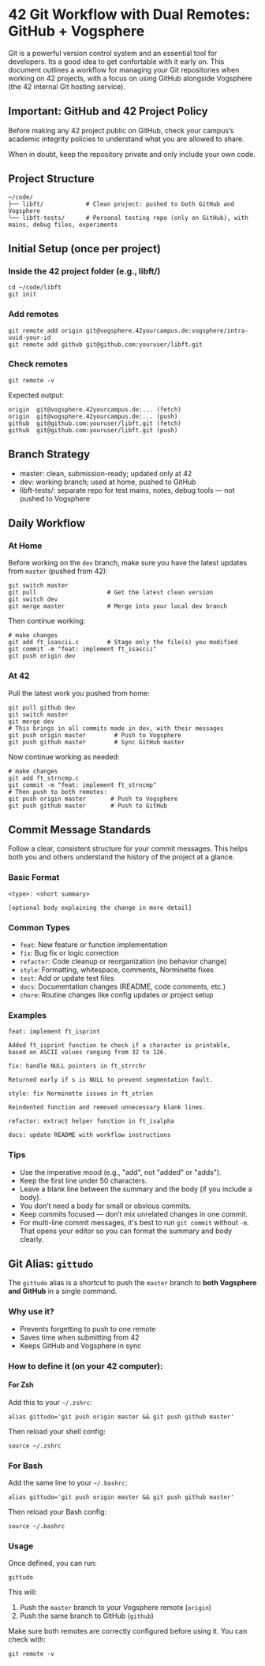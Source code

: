 # 42 Git Workflow with Dual Remotes: GitHub + Vogsphere

Git is a powerful version control system and an essential tool for developers. Its a good idea to get confortable with it early on. 
This document outlines a workflow for managing your Git repositories when working on 42 projects, with a focus on using GitHub alongside Vogsphere (the 42 internal Git hosting service).

## Important: GitHub and 42 Project Policy

Before making any 42 project public on GitHub, check your campus’s academic integrity policies to understand what you are allowed to share.

When in doubt, keep the repository private and only include your own code.

## Project Structure

```
~/code/
├── libft/            # Clean project: pushed to both GitHub and Vogsphere
└── libft-tests/      # Personal testing repo (only on GitHub), with mains, debug files, experiments
```

## Initial Setup (once per project)

### Inside the 42 project folder (e.g., libft/)

```
cd ~/code/libft
git init
```

### Add remotes

```
git remote add origin git@vogsphere.42yourcampus.de:vogsphere/intra-uuid-your-id
git remote add github git@github.com:youruser/libft.git
```

### Check remotes

```
git remote -v
```

Expected output:

```
origin  git@vogsphere.42yourcampus.de:... (fetch)
origin  git@vogsphere.42yourcampus.de:... (push)
github  git@github.com:youruser/libft.git (fetch)
github  git@github.com:youruser/libft.git (push)
```

## Branch Strategy

- master: clean, submission-ready; updated only at 42
- dev: working branch; used at home, pushed to GitHub
- libft-tests/: separate repo for test mains, notes, debug tools — not pushed to Vogsphere

## Daily Workflow

### At Home

Before working on the `dev` branch, make sure you have the latest updates from `master` (pushed from 42):

```
git switch master
git pull                    # Get the latest clean version
git switch dev
git merge master            # Merge into your local dev branch
```

Then continue working:

```
# make changes
git add ft_isascii.c        # Stage only the file(s) you modified
git commit -m "feat: implement ft_isascii"
git push origin dev
```

### At 42

Pull the latest work you pushed from home:

```
git pull github dev
git switch master
git merge dev
# This brings in all commits made in dev, with their messages
git push origin master        # Push to Vogsphere
git push github master        # Sync GitHub master
```

Now continue working as needed:

```
# make changes
git add ft_strncmp.c
git commit -m "feat: implement ft_strncmp"
# Then push to both remotes:
git push origin master       # Push to Vogsphere
git push github master       # Push to GitHub
```
## Commit Message Standards

Follow a clear, consistent structure for your commit messages. This helps both you and others understand the history of the project at a glance.

### Basic Format

```
<type>: <short summary>

[optional body explaining the change in more detail]
```

### Common Types

- ``` feat ```: New feature or function implementation  
- ``` fix ```: Bug fix or logic correction  
- ``` refactor ```: Code cleanup or reorganization (no behavior change)  
- ``` style ```: Formatting, whitespace, comments, Norminette fixes  
- ``` test ```: Add or update test files  
- ``` docs ```: Documentation changes (README, code comments, etc.)  
- ``` chore ```: Routine changes like config updates or project setup

### Examples

```
feat: implement ft_isprint

Added ft_isprint function to check if a character is printable,
based on ASCII values ranging from 32 to 126.
```

```
fix: handle NULL pointers in ft_strrchr

Returned early if s is NULL to prevent segmentation fault.
```

```
style: fix Norminette issues in ft_strlen

Reindented function and removed unnecessary blank lines.
```

```
refactor: extract helper function in ft_isalpha
```

```
docs: update README with workflow instructions
```

### Tips

- Use the imperative mood (e.g., "add", not "added" or "adds").
- Keep the first line under 50 characters.
- Leave a blank line between the summary and the body (if you include a body).
- You don’t need a body for small or obvious commits.
- Keep commits focused — don’t mix unrelated changes in one commit.
- For multi-line commit messages, it's best to run `git commit` without `-m`.
That opens your editor so you can format the summary and body clearly.

## Git Alias: `gittudo`

The `gittudo` alias is a shortcut to push the `master` branch to **both Vogsphere and GitHub** in a single command.

### Why use it?

- Prevents forgetting to push to one remote
- Saves time when submitting from 42
- Keeps GitHub and Vogsphere in sync

### How to define it (on your 42 computer):

#### For Zsh

Add this to your `~/.zshrc`:

```
alias gittudo='git push origin master && git push github master'
```

Then reload your shell config:

```
source ~/.zshrc
```

### For Bash

Add the same line to your `~/.bashrc`:

```
alias gittudo='git push origin master && git push github master'
```

Then reload your Bash config:

```
source ~/.bashrc
```

### Usage

Once defined, you can run:

```
gittudo
```

This will:

1. Push the `master` branch to your Vogsphere remote (`origin`)
2. Push the same branch to GitHub (`github`)

Make sure both remotes are correctly configured before using it. You can check with:

```
git remote -v
```
